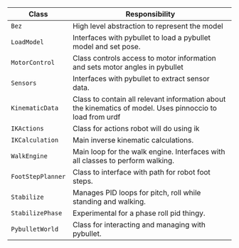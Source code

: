 | Class             | Responsibility                                                                                            |
| ----------------- | --------------------------------------------------------------------------------------------------------- |
| `Bez`             | High level abstraction to represent the model                                                             |
| `LoadModel`       | Interfaces with pybullet to load a pybullet model and set pose.                                           |
| `MotorControl`    | Class controls access to motor information and sets motor angles in pybullet                              |
| `Sensors`         | Interfaces with pybullet to extract sensor data.                                                          |
| `KinematicData`   | Class to contain all relevant information about the kinematics of model. Uses pinnoccio to load from urdf |
| `IKActions`       | Class for actions robot will do using ik                                                                  |
| `IKCalculation`   | Main inverse kinematic calculations.                                                                      |
| `WalkEngine`      | Main loop for the walk engine. Interfaces with all classes to perform walking.                            |
| `FootStepPlanner` | Class to interface with path for robot foot steps.                                                        |
| `Stabilize`       | Manages PID loops for pitch, roll while standing and walking.                                             |
| `StabilizePhase`  | Experimental for a phase roll pid thingy.                                                                 |
| `PybulletWorld`   | Class for interacting and managing with pybullet.                                                         |
